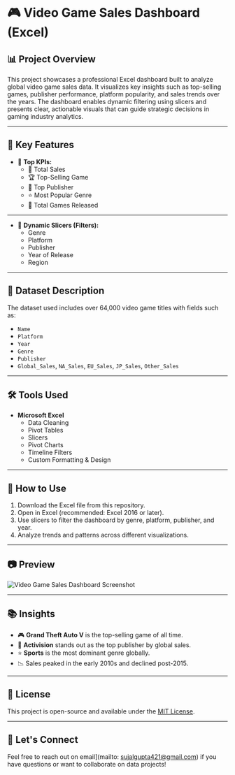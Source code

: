 # 🎮 Video Game Sales Dashboard (Excel)

## 📊 Project Overview

This project showcases a professional Excel dashboard built to analyze global video game sales data. It visualizes key insights such as top-selling games, publisher performance, platform popularity, and sales trends over the years. The dashboard enables dynamic filtering using slicers and presents clear, actionable visuals that can guide strategic decisions in gaming industry analytics.

---

## 🧩 Key Features

- 📌 **Top KPIs:**  
  - 🎯 Total Sales  
  - 🏆 Top-Selling Game  
  - 🏢 Top Publisher  
  - ⭐ Most Popular Genre  
  - 🧩 Total Games Released  
---
- 🧮 **Dynamic Slicers (Filters):**  
  - Genre  
  - Platform  
  - Publisher  
  - Year of Release  
  - Region

---

## 📂 Dataset Description

The dataset used includes over 64,000 video game titles with fields such as:
- `Name`
- `Platform`
- `Year`
- `Genre`
- `Publisher`
- `Global_Sales`, `NA_Sales`, `EU_Sales`, `JP_Sales`, `Other_Sales`

---

## 🛠 Tools Used

- **Microsoft Excel**
  - Data Cleaning
  - Pivot Tables
  - Slicers
  - Pivot Charts
  - Timeline Filters
  - Custom Formatting & Design

---

## 📌 How to Use

1. Download the Excel file from this repository.
2. Open in Excel (recommended: Excel 2016 or later).
3. Use slicers to filter the dashboard by genre, platform, publisher, and year.
4. Analyze trends and patterns across different visualizations.

---

## 📷 Preview

![Video Game Sales Dashboard Screenshot](./dashboard-preview.png)

---

## 📚 Insights 

- 🎮 **Grand Theft Auto V** is the top-selling game of all time.
- 🏢 **Activision** stands out as the top publisher by global sales.
- ⭐ **Sports** is the most dominant genre globally.
- 📉 Sales peaked in the early 2010s and declined post-2015.

---

## 📄 License

This project is open-source and available under the [MIT License](LICENSE).

---

## 🤝 Let's Connect

Feel free to reach out on email](mailto: sujalgupta421@gmail.com) if you have questions or want to collaborate on data projects!


